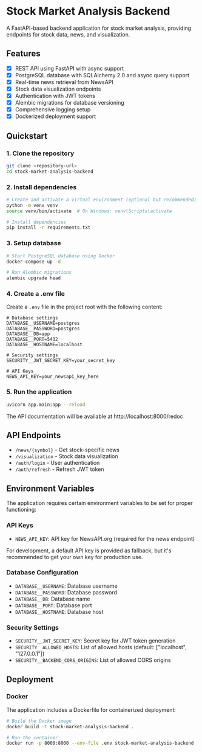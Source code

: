 # Stock Market Analysis Backend

A FastAPI-based backend application for stock market analysis, providing endpoints for stock data, news, and visualization.

## Features

- [x] REST API using FastAPI with async support
- [x] PostgreSQL database with SQLAlchemy 2.0 and async query support
- [x] Real-time news retrieval from NewsAPI
- [x] Stock data visualization endpoints
- [x] Authentication with JWT tokens
- [x] Alembic migrations for database versioning
- [x] Comprehensive logging setup
- [x] Dockerized deployment support

## Quickstart

### 1. Clone the repository

```bash
git clone <repository-url>
cd stock-market-analysis-backend
```

### 2. Install dependencies

```bash
# Create and activate a virtual environment (optional but recommended)
python -m venv venv
source venv/bin/activate  # On Windows: venv\Scripts\activate

# Install dependencies
pip install -r requirements.txt
```

### 3. Setup database

```bash
# Start PostgreSQL database using Docker
docker-compose up -d

# Run Alembic migrations
alembic upgrade head
```

### 4. Create a .env file

Create a `.env` file in the project root with the following content:
```
# Database settings
DATABASE__USERNAME=postgres
DATABASE__PASSWORD=postgres
DATABASE__DB=app
DATABASE__PORT=5432
DATABASE__HOSTNAME=localhost

# Security settings
SECURITY__JWT_SECRET_KEY=your_secret_key

# API Keys
NEWS_API_KEY=your_newsapi_key_here
```

### 5. Run the application

```bash
uvicorn app.main:app --reload
```

The API documentation will be available at http://localhost:8000/redoc

## API Endpoints

- `/news/{symbol}` - Get stock-specific news
- `/visualization` - Stock data visualization
- `/auth/login` - User authentication
- `/auth/refresh` - Refresh JWT token

## Environment Variables

The application requires certain environment variables to be set for proper functioning:

### API Keys
- `NEWS_API_KEY`: API key for NewsAPI.org (required for the news endpoint)

For development, a default API key is provided as fallback, but it's recommended to get your own key for production use.

### Database Configuration
- `DATABASE__USERNAME`: Database username
- `DATABASE__PASSWORD`: Database password
- `DATABASE__DB`: Database name
- `DATABASE__PORT`: Database port
- `DATABASE__HOSTNAME`: Database host

### Security Settings
- `SECURITY__JWT_SECRET_KEY`: Secret key for JWT token generation
- `SECURITY__ALLOWED_HOSTS`: List of allowed hosts (default: ["localhost", "127.0.0.1"])
- `SECURITY__BACKEND_CORS_ORIGINS`: List of allowed CORS origins

## Deployment

### Docker

The application includes a Dockerfile for containerized deployment:

```bash
# Build the Docker image
docker build -t stock-market-analysis-backend .

# Run the container
docker run -p 8000:8000 --env-file .env stock-market-analysis-backend
```